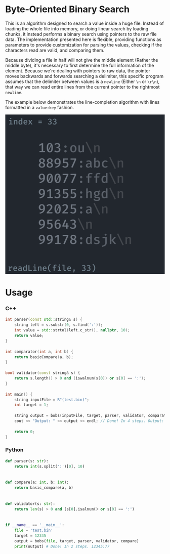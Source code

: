 # Byte-Oriented Binary Search

This is an algorithm designed to search a value inside a huge file. Instead of loading the whole file into memory, or doing linear search by loading chunks, it instead performs a binary search using pointers to the raw file data. The implementation presented here is flexible, providing functions as parameters to provide customization for parsing the values, checking if the characters read are valid, and comparing them.

Because dividing a file in half will not give the middle element (Rather the middle byte), it's necessary to first determine the full information of the element. Because we're dealing with pointers to raw data, the pointer moves backwards and forwards searching a delimiter, this specific program assumes that the delimiter between values is a `newline` (Either `\n` or `\r\n`), that way we can read entire lines from the current pointer to the rightmost `newline`.

The example below demonstrates the line-completion algorithm with lines formatted in a `value:key` fashion.

![](./assets/completeLine.gif)

# Usage

### C++

```cpp
int parser(const std::string& s) {
    string left = s.substr(0, s.find(':'));
    int value = std::strtol(left.c_str(), nullptr, 10);
    return value;
}

int comparator(int a, int b) {
    return basicCompare(a, b);
}

bool validator(const string& s) {
    return s.length() > 0 and (iswalnum(s[0]) or s[0] == ':');
}

int main() {
    string inputFile = R"(test.bin)";
    int target = 1;

    string output = bobs(inputFile, target, parser, validator, comparator);
    cout << "Output: " << output << endl; // Done! In 4 steps. Output: 1:1

    return 0;
}
```

### Python

```python
def parser(s: str):
    return int(s.split(':')[0], 10)


def compare(a: int, b: int):
    return basic_compare(a, b)


def validator(s: str):
    return len(s) > 0 and (s[0].isalnum() or s[0] == ':')


if __name__ == '__main__':
    file = 'test.bin'
    target = 12345
    output = bobs(file, target, parser, validator, compare)
    print(output) # Done! In 2 steps. 12345:77

```
